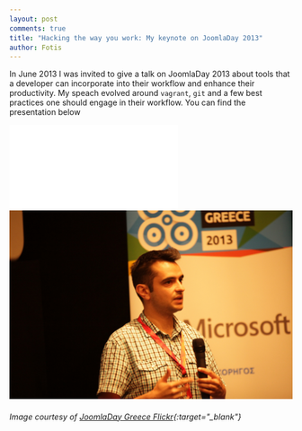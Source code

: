 ```yaml
---
layout: post
comments: true
title: "Hacking the way you work: My keynote on JoomlaDay 2013"
author: Fotis
---
```


In June 2013 I was invited to give a talk on JoomlaDay 2013 about tools that a developer can incorporate into their workflow and enhance their productivity. My speach evolved around `vagrant`, `git` and a few best practices one should engage in their workflow. You can find the presentation below

<div class="aspect-ratio four-by-three m-b-2">
  <iframe src="//www.slideshare.net/slideshow/embed_code/key/4qTVnDwz4UUeUd" frameborder="0" marginwidth="0" marginheight="0" scrolling="no" allowfullscreen></iframe>
</div>


<div class="js-gallery">
  <a href="/img/posts/jd.jpg">
    <img src="/img/posts/jd.jpg" class="fit image" alt="JoomlaDay 2013">
  </a>
</div>

###### Image courtesy of [JoomlaDay Greece Flickr](https://www.flickr.com/photos/joomladaygreece/9262496162/in/album-72157634594976836/){:target="_blank"}
